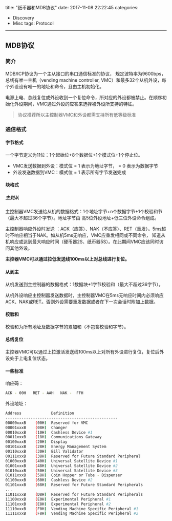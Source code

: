 title: "纸币器和MDB协议"
date: 2017-11-08 22:22:45
categories: 
- Discovery
- Misc
tags: Protocol
---
## MDB协议
### 简介
MDB/ICP协议为一个主从接口的串口通信标准的协议， 规定波特率为9600bps，总线有唯一主机（vending machine controller, VMC）和最多32个从机外设，每个外设设有唯一的地址和命令，且由主机初始化。

电源上电、总线复位或外设收到一个复位命令，所对应的外设都被禁止。在顺序初始化外设期间，VMC通过外设的应答来选择被外设所支持的特征。

>协议推荐所以主控制器VMC和外设都需支持所有低等级标准

<!--more-->

### 通信格式
#### 字节格式
一个字节定义为11位：1个起始位+8个数据位+1个模式位+1个停止位。
- VMC发送数据到外设：模式位 = 1 表示为地址字节， = 0 表示为数据字节
- 外设发送数据到VMC：模式位 = 1 表示所有字节发送完成

#### 块格式
##### 主到从
主控制器VMC发送给从机的数据格式：1个地址字节+n个数据字节+1个校验和节（最大不超过36个字节）。地址字节由 高5位外设地址+低三位外设命令组成。

主控制器响应外设时发送 ：ACK（应答）、NAK（不应答）、RET（重发）。5ms超时不响应相当于NAK。如从机5ms无响应，VMC应重发相同或不同命令， 知道从机响应或达到最大响应时间（硬币器2S、纸币器5S）。在此期间VMC应该同时访问其他外设。

**主控器VMC可以通过拉低发送线100ms以上对总线进行复位。**

#### 从到主
从机发送到主控制器的数据格式：1数据块+1字节校验和（最大不超过36字节）。

从机外设响应主控制器发送数据时，主控制器VMC在5ms无响应时间内必须响应ACK、NAK或RET。否则外设需要重发数据或者在下一次会话时附加上数据。

#### 校验和
校验和为所有地址及数据字节的累加和（不包含校验和字节）。

#### 总线复位
主控器VMC可以通过上拉激活发送线100ms以上对所有外设进行复位，复位后外设处于上电复位状态。

#### 一些标准
响应码：
```bash
ACK - 00H   RET - AAH   NAK -  FFH
```

外设地址：
```bash
Address             Definition  
-------------------------------------------------
00000xxxB    (00H)  Reserved for VMC 
00001xxxB    (08H)  Changer  
00010xxxB    (10H)  Cashless Device #1  
00011xxxB    (18H)  Communications Gateway 
00100xxxB    (20H)  Display  
00101xxxB    (28H)  Energy Management System 
00110xxxB    (30H)  Bill Validator  
00111xxxB    (38H)  Reserved for Future Standard Peripheral
01000xxxB    (40H)  Universal Satellite Device #1 
01001xxxB    (48H)  Universal Satellite Device #2 
01010xxxB    (50H)  Universal Satellite Device #3 
01011xxxB    (58H)  Coin Hopper or Tube - Dispenser 
01100xxxB    (60H)  Cashless Device #2
01101xxxB    (68H)  Reserved for Future Standard Peripherals
...
11011xxxB    (D8H)  Reserved for Future Standard Peripherals
11100xxxB    (E0H)  Experimental Peripheral #1
11101xxxB    (E8H)  Experimental Peripheral #2 
11110xxxB    (F0H)  Vending Machine Specific Peripheral #1 
11111xxxB    (F8H)  Vending Machine Specific Peripheral #2
```
